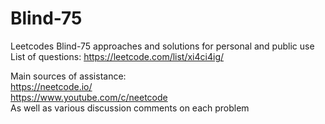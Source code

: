 # Blind-75
Leetcodes Blind-75 approaches and solutions for personal and public use
List of questions:
https://leetcode.com/list/xi4ci4ig/

Main sources of assistance:
<br>
https://neetcode.io/
<br>
https://www.youtube.com/c/neetcode
<br>
As well as various discussion comments on each problem
